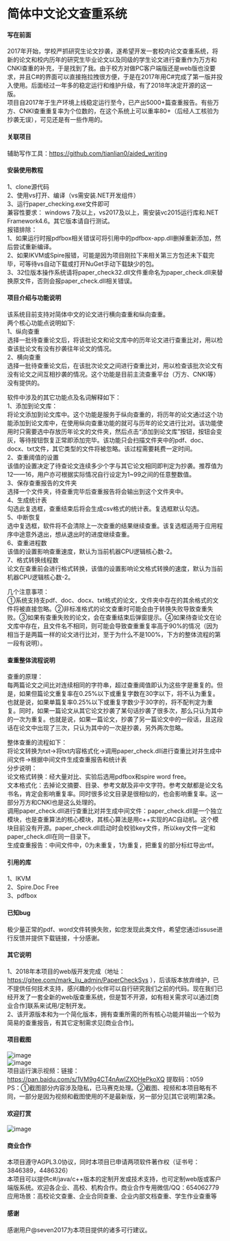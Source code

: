 ﻿# 简体中文论文查重系统

#### 写在前面
2017年开始，学校严抓研究生论文抄袭，遂希望开发一套校内论文查重系统，将新的论文和校内历年的研究生毕业论文以及同级的学生论文进行查重作为万方和CNKI查重的补充，于是找到了我。由于校方对做PC客户端版还是web版也没要求，并且C#的界面可以直接拖拉拽很方便，于是在2017年用C#完成了第一版并投入使用。后面经过一年多的稳定运行和维护升级，有了2018年决定开源的这一版。  
项目自2017年于生产环境上线稳定运行至今，已产出5000+篇查重报告。有些万方、CNKI查重重复率为个位数的，在这个系统上可以重率80+（后经人工核验为抄袭无误），可见还是有一些作用的。  

#### 关联项目
辅助写作工具：https://github.com/tianlian0/aided_writing  

#### 安装使用教程
1、clone源代码  
2、使用vs打开、编译（vs需安装.NET开发组件）  
3、运行paper_checking.exe文件即可  
兼容性要求：
windows 7及以上，vs2017及以上，需安装vc2015运行库和.NET Framework4.6。其它版本请自行测试。  
报错排除：  
1、如果运行时报pdfbox相关错误可将引用中的pdfbox-app.dll删掉重新添加，然后尝试重新编译。  
2、如果IKVM或Spire报错，可能是因为项目刚拉下来相关第三方包还未下载完毕，可等待vs自动下载或打开NuGet手动下载缺少的包。  
3、32位版本操作系统请将paper_check32.dll文件重命名为paper_check.dll来替换原文件，否则会报paper_check.dll相关错误。  

#### 项目介绍与功能说明
该系统目前支持对简体中文的论文进行横向查重和纵向查重。  
两个核心功能点说明如下:  
1、纵向查重  
选择一批待查重论文后，将该批论文和论文库中的历年论文进行查重比对，用以检查该批论文有没有抄袭往年论文的情况。  
2、横向查重  
选择一批待查重论文后，在该批次论文之间进行查重比对，用以检查该批次论文有没有论文之间互相抄袭的情况。这个功能是目前主流查重平台（万方、CNKI等）没有提供的。  
  
软件中涉及的其它功能点及名词解释如下：  
1、添加到论文库：  
将论文添加到论文库中。这个功能是服务于纵向查重的，将历年的论文通过这个功能添加到论文库中，在使用纵向查重功能的就可与历年的论文进行比对。该功能使用时只需要选中存放历年论文的文件夹，然后点击“添加到论文库”按钮，按钮会变灰，等待按钮恢复正常即添加完毕。该功能只会扫描文件夹中的pdf、doc、docx、txt文件，其它类型的文件将被忽略。该过程需要耗费一定时间。  
2、查重阈值的设置  
该值的设置决定了待查论文连续多少个字与其它论文相同即判定为抄袭。推荐值为12——16，用户亦可根据实际情况自行设定为1~99之间的任意整数值。  
3、保存查重报告的文件夹  
选择一个文件夹，待查重完毕后查重报告将会输出到这个文件夹中。  
4、生成统计表  
勾选此复选框，查重结束后将会生成csv格式的统计表。复选框默认勾选。  
5、中断恢复  
选中复选框，软件将不会清除上一次查重的结果继续查重。该复选框适用于应用程序中途意外退出，想从退出时的进度继续查重。  
6、查重进程数  
该值的设置影响查重速度，默认为当前机器CPU逻辑核心数-2。  
7、格式转换线程数  
论文在查重前会进行格式转换，该值的设置影响论文格式转换的速度，默认为当前机器CPU逻辑核心数-2。 

几个注意事项：  
①系统支持支pdf、doc、docx、txt格式的论文，文件夹中存在的其余格式的文件将被直接忽略。②非标准格式的论文查重时可能会由于转换失败导致查重失败。③如果有查重失败的论文，会在查重结束后弹窗提示。④如果待查论文在论文库中存在，且文件名不相同，则可能会导致查重重复率高于90%的情况（因为相当于是两篇一样的论文进行比对，至于为什么不是100%，下方的整体流程的第一段有说明）。  

#### 查重整体流程说明
查重的原理：  
每两篇论文之间比对连续相同的字符串，超过查重阈值即认为这些字是重复的。但是，如果但篇论文重复率在0.25%以下或重复字数在30字以下，将不认为重复。也就是说，如果单篇复率0.25%以下或重复字数少于30字的，将不配判定为重复。同时，如果一篇论文从其它论文抄袭了某句话抄袭了很多次，那么只认为其中的一次为重复。也就是说，如果一篇论文，抄袭了另一篇论文中的一段话，且这段话在论文中出现了三次，只认为其中的一次是抄袭，另外两次忽略。

整体查重的流程如下：  
将论文转换为txt->将txt内容格式化->调用paper_check.dll进行查重比对并生成中间文件->根据中间文件生成查重报告和统计表  
分步说明：  
论文格式转换：经大量对比、实验后选用pdfbox和spire word free。  
文本格式化：去掉论文摘要、目录、参考文献及非中文字符。参考文献都是论文名书名，肯定会影响重复率。同时很多论文目录是很相似的，也会影响重复率。这一部分万方和CNKI也是这么处理的。  
调用paper_check.dll进行查重比对并生成中间文件：paper_check.dll是一个独立模块，也是查重算法的核心模块，其核心算法是用c++实现的AC自动机。这个模块目前没有开源。paper_check.dll启动时会校验key文件，所以key文件一定和paper_check.dll在同一目录下。  
生成查重报告：中间文件中，0为未重复，1为重复，把重复的部分标红导出rtf。  

#### 引用的库
1、IKVM  
2、Spire.Doc Free  
3、pdfbox  

#### 已知bug
极少量正常的pdf、word文件转换失败，如您发现此类文件，希望您通过issuse进行反馈并提供下载链接，十分感谢。  

#### 其它说明
1、2018年本项目的web版开发完成（地址：https://gitee.com/mark_liu_admin/PaperCheckSys ），后该版本放弃维护，已不提供任何技术支持，感兴趣的小伙伴可以自行研究我们之前的代码。现在我们已经开发了一套全新的web版查重系统，但是暂不开源，如有相关需求可以通过[商业合作]联系来试用/定制开发。  
2、该开源版本和为一个简化版本，拥有查重所需的所有核心功能并输出一个较为简易的查重报告，有其它定制需求见[商业合作]。  

#### 项目截图
![image](https://github.com/tianlian0/paper_checking_system/blob/master/images/pic1.png)  
![image](https://github.com/tianlian0/paper_checking_system/blob/master/images/pic2.png)  
项目运行演示视频：链接：https://pan.baidu.com/s/1VM9g4CT4nAwlZXOHePkoXQ 提取码：t059  
PS：①截图部分内容涉及隐私，已马赛克处理。②截图、视频和本项目略有不同，一部分是因为视频和截图使用的不是最新版，另一部分见[其它说明]第2条。  

#### 欢迎打赏
![image](https://github.com/tianlian0/paper_checking_system/blob/master/images/shang.png)  

#### 商业合作
本项目遵守AGPL3.0协议，同时本项目已申请两项软件著作权（证书号：3846389，4486326）  
本项目可以提供c#/java/c++版本的定制开发或技术支持，也可定制web版或客户端版系统。欢迎各企业、高校、机构合作。商业合作专用微信/QQ：654062779  
应用场景：高校论文查重、企业合同查重、企业内部文档查重、学生作业查重等  

#### 感谢
感谢用户@seven2017为本项目提供的诸多可行建议。  
